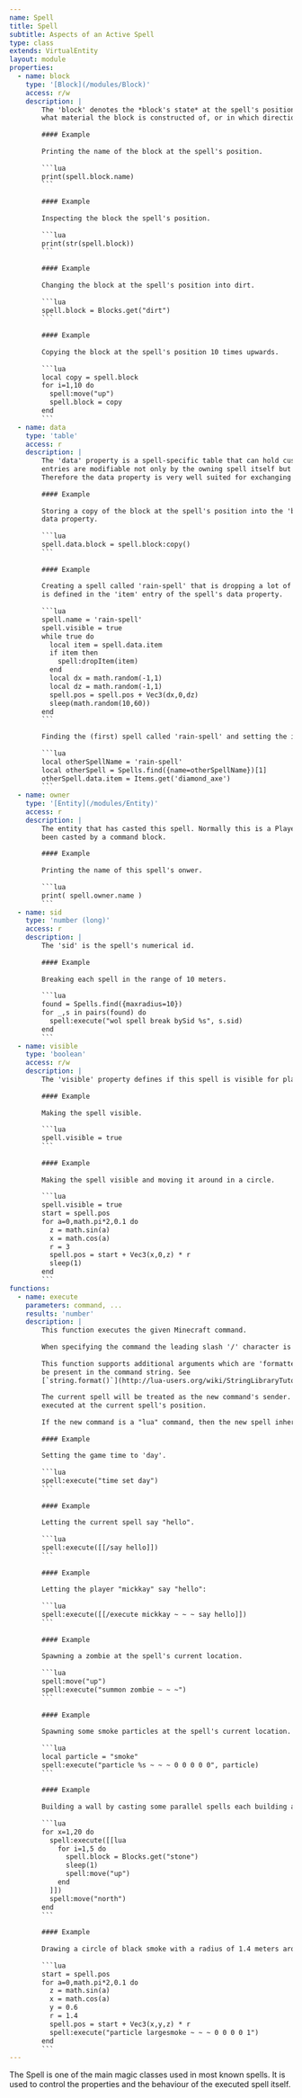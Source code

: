 ```yaml
---
name: Spell
title: Spell
subtitle: Aspects of an Active Spell
type: class
extends: VirtualEntity
layout: module
properties:
  - name: block
    type: '[Block](/modules/Block)'
    access: r/w
    description: |
        The 'block' denotes the *block's state* at the spell's position. Use it to find out about
        what material the block is constructed of, or in which direction it is facing.
       
        #### Example
       
        Printing the name of the block at the spell's position.
       
        ```lua
        print(spell.block.name)
        ```
       
        #### Example
       
        Inspecting the block the spell's position.
       
        ```lua
        print(str(spell.block))
        ```
       
        #### Example
       
        Changing the block at the spell's position into dirt.
       
        ```lua
        spell.block = Blocks.get("dirt")
        ```
       
        #### Example
       
        Copying the block at the spell's position 10 times upwards.
       
        ```lua
        local copy = spell.block
        for i=1,10 do
          spell:move("up")
          spell.block = copy
        end
        ```
  - name: data
    type: 'table'
    access: r
    description: |
        The 'data' property is a spell-specific table that can hold custom key-value pairs. These
        entries are modifiable not only by the owning spell itself but also by all other spells.
        Therefore the data property is very well suited for exchanging information between spells.
       
        #### Example
       
        Storing a copy of the block at the spell's position into the 'block' entry of the spell's
        data property.
       
        ```lua
        spell.data.block = spell.block:copy()
        ```
       
        #### Example
       
        Creating a spell called 'rain-spell' that is dropping a lot of copies of a specific item that
        is defined in the 'item' entry of the spell's data property.
       
        ```lua
        spell.name = 'rain-spell'
        spell.visible = true
        while true do
          local item = spell.data.item
          if item then
            spell:dropItem(item)
          end
          local dx = math.random(-1,1)
          local dz = math.random(-1,1)
          spell.pos = spell.pos + Vec3(dx,0,dz)
          sleep(math.random(10,60))
        end
        ```
       
        Finding the (first) spell called 'rain-spell' and setting the item that is 'raining' down.
       
        ```lua
        local otherSpellName = 'rain-spell'
        local otherSpell = Spells.find({name=otherSpellName})[1]
        otherSpell.data.item = Items.get('diamond_axe')
        ```
  - name: owner
    type: '[Entity](/modules/Entity)'
    access: r
    description: |
        The entity that has casted this spell. Normally this is a Player, or nil if the spell has
        been casted by a command block.
       
        #### Example
       
        Printing the name of this spell's onwer.
       
        ```lua
        print( spell.owner.name )
        ```
  - name: sid
    type: 'number (long)'
    access: r
    description: |
        The 'sid' is the spell's numerical id.
       
        #### Example
       
        Breaking each spell in the range of 10 meters.
       
        ```lua
        found = Spells.find({maxradius=10})
        for _,s in pairs(found) do
          spell:execute("wol spell break bySid %s", s.sid)
        end
        ```
  - name: visible
    type: 'boolean'
    access: r/w
    description: |
        The 'visible' property defines if this spell is visible for players.
       
        #### Example
       
        Making the spell visible.
       
        ```lua
        spell.visible = true
        ```
       
        #### Example
       
        Making the spell visible and moving it around in a circle.
       
        ```lua
        spell.visible = true
        start = spell.pos
        for a=0,math.pi*2,0.1 do
          z = math.sin(a)
          x = math.cos(a)
          r = 3
          spell.pos = start + Vec3(x,0,z) * r
          sleep(1)
        end
        ```
functions:
  - name: execute
    parameters: command, ...
    results: 'number'
    description: |
        This function executes the given Minecraft command.
       
        When specifying the command the leading slash '/' character is optional.
       
        This function supports additional arguments which are 'formatted' into placeholders that must
        be present in the command string. See
        [`string.format()`](http://lua-users.org/wiki/StringLibraryTutorial) for more information.
       
        The current spell will be treated as the new command's sender. The new command will be
        executed at the current spell's position.
       
        If the new command is a "lua" command, then the new spell inherits the current spell's owner.
       
        #### Example
       
        Setting the game time to 'day'.
       
        ```lua
        spell:execute("time set day")
        ```
       
        #### Example
       
        Letting the current spell say "hello".
       
        ```lua
        spell:execute([[/say hello]])
        ```
       
        #### Example
       
        Letting the player "mickkay" say "hello":
       
        ```lua
        spell:execute([[/execute mickkay ~ ~ ~ say hello]])
        ```
       
        #### Example
       
        Spawning a zombie at the spell's current location.
       
        ```lua
        spell:move("up")
        spell:execute("summon zombie ~ ~ ~")
        ```
       
        #### Example
       
        Spawning some smoke particles at the spell's current location.
       
        ```lua
        local particle = "smoke"
        spell:execute("particle %s ~ ~ ~ 0 0 0 0 0", particle)
        ```
       
        #### Example
       
        Building a wall by casting some parallel spells each building a pillar.
       
        ```lua
        for x=1,20 do
          spell:execute([[lua
            for i=1,5 do
              spell.block = Blocks.get("stone")
              sleep(1)
              spell:move("up")
            end
          ]])
          spell:move("north")
        end
        ```
       
        #### Example
       
        Drawing a circle of black smoke with a radius of 1.4 meters around the spell's position.
       
        ```lua
        start = spell.pos
        for a=0,math.pi*2,0.1 do
          z = math.sin(a)
          x = math.cos(a)
          y = 0.6
          r = 1.4
          spell.pos = start + Vec3(x,y,z) * r
          spell:execute("particle largesmoke ~ ~ ~ 0 0 0 0 1")
        end
        ```
---
```


The <span class="notranslate">Spell</span> is one of the main magic classes used in most known
spells. It is used to control the properties and the behaviour of the executed spell itself.
